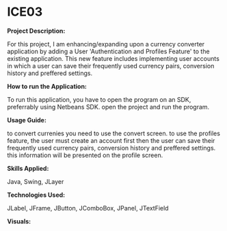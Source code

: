 # ICE03

**Project Description:**

For this project, I am enhancing/expanding upon a currency converter application by adding a User 'Authentication and Profiles Feature' to the existing application. This new feature includes implementing user accounts in which a user can save their frequently used currency pairs, conversion history and preffered settings.

**How to run the Application:**

To run this application, you have to open the program on an SDK, preferrably using Netbeans SDK. open the project and run the program. 

**Usage Guide:**

to convert currenies you need to use the convert screen. to use the profiles feature, the user must create an account first then the user can save their frequently used currency pairs, conversion history and preffered settings. this information will be presented on the profile screen. 


**Skills Applied:**

Java, Swing, JLayer

**Technologies Used:**

 JLabel, JFrame, JButton, JComboBox, JPanel, JTextField

**Visuals:**


